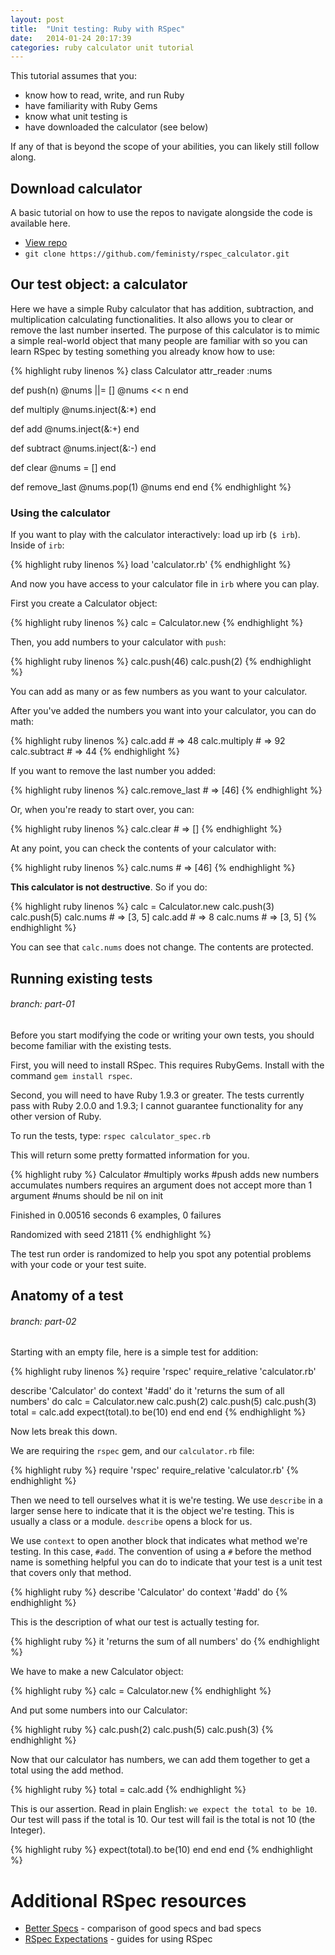 ```yaml
---
layout: post
title:  "Unit testing: Ruby with RSpec"
date:   2014-01-24 20:17:39
categories: ruby calculator unit tutorial
---
```


This tutorial assumes that you:

* know how to read, write, and run Ruby
* have familiarity with Ruby Gems
* know what unit testing is
* have downloaded the calculator (see below)

If any of that is beyond the scope of your abilities, you can likely still follow along.

## Download calculator

A basic tutorial on how to use the repos to navigate alongside the code is available here.

* [View repo](https://github.com/feministy/rspec_calculator)
* `git clone https://github.com/feministy/rspec_calculator.git`

## Our test object: a calculator

Here we have a simple Ruby calculator that has addition, subtraction, and multiplication calculating functionalities. It also allows you to clear or remove the last number inserted. The purpose of this calculator is to mimic a simple real-world object that many people are familiar with so you can learn RSpec by testing something you already know how to use:

{% highlight ruby linenos %}
class Calculator
  attr_reader :nums

  def push(n)
    @nums ||= []
    @nums << n
  end

  def multiply
    @nums.inject(&:*)
  end

  def add
    @nums.inject(&:+)
  end

  def subtract
    @nums.inject(&:-)
  end

  def clear
    @nums = []
  end

  def remove_last
    @nums.pop(1)
    @nums
  end
end
{% endhighlight %}

### Using the calculator

If you want to play with the calculator interactively: load up irb (` $ irb `). Inside of `irb`:

{% highlight ruby linenos %}
load 'calculator.rb'
{% endhighlight %}

And now you have access to your calculator file in `irb` where you can play.

First you create a Calculator object:

{% highlight ruby linenos %}
calc = Calculator.new
{% endhighlight %}

Then, you add numbers to your calculator with `push`:

{% highlight ruby linenos %}
calc.push(46)
calc.push(2)
{% endhighlight %}

You can add as many or as few numbers as you want to your calculator.

After you've added the numbers you want into your calculator, you can do math:

{% highlight ruby linenos %}
calc.add # => 48
calc.multiply # => 92
calc.subtract # => 44
{% endhighlight %}

If you want to remove the last number you added:

{% highlight ruby linenos %}
calc.remove_last # => [46]
{% endhighlight %}

Or, when you're ready to start over, you can:

{% highlight ruby linenos %}
calc.clear # => []
{% endhighlight %}

At any point, you can check the contents of your calculator with:

{% highlight ruby linenos %}
calc.nums # => [46]
{% endhighlight %}

**This calculator is not destructive**. So if you do:

{% highlight ruby linenos %}
calc = Calculator.new
calc.push(3)
calc.push(5)
calc.nums # => [3, 5]
calc.add # => 8
calc.nums # => [3, 5]
{% endhighlight %}

You can see that `calc.nums` does not change. The contents are protected.

## Running existing tests

###### branch: part-01

Before you start modifying the code or writing your own tests, you should become familiar with the existing tests.

First, you will need to install RSpec. This requires RubyGems. Install with the command `gem install rspec`.

Second, you will need to have Ruby 1.9.3 or greater. The tests currently pass with Ruby 2.0.0 and 1.9.3; I cannot guarantee functionality for any other version of Ruby.

To run the tests, type: `rspec calculator_spec.rb`

This will return some pretty formatted information for you.

{% highlight ruby %}
Calculator
  #multiply
    works
  #push
    adds new numbers
    accumulates numbers
    requires an argument
    does not accept more than 1 argument
  #nums
    should be nil on init

Finished in 0.00516 seconds
6 examples, 0 failures

Randomized with seed 21811
{% endhighlight %}

The test run order is randomized to help you spot any potential problems with your code or your test suite.

## Anatomy of a test

###### branch: part-02

Starting with an empty file, here is a simple test for addition:

{% highlight ruby linenos %}
require 'rspec'
require_relative 'calculator.rb'

describe 'Calculator' do
  context '#add' do
    it 'returns the sum of all numbers' do
      calc = Calculator.new
      calc.push(2)
      calc.push(5)
      calc.push(3)
      total = calc.add
      expect(total).to be(10)
    end
  end
end
{% endhighlight %}

Now lets break this down.

We are requiring the `rspec` gem, and our `calculator.rb` file:

{% highlight ruby %}
require 'rspec'
require_relative 'calculator.rb'
{% endhighlight %}

Then we need to tell ourselves what it is we're testing. We use `describe` in a larger sense here to indicate that it is the object we're testing. This is usually a class or a module. `describe` opens a block for us.

We use `context` to open another block that indicates what method we're testing. In this case, `#add`. The convention of using a `#` before the method name is something helpful you can do to indicate that your test is a unit test that covers only that method.

{% highlight ruby %}
describe 'Calculator' do
  context '#add' do
{% endhighlight %}

This is the description of what our test is actually testing for.

{% highlight ruby %}
    it 'returns the sum of all numbers' do
{% endhighlight %}

We have to make a new Calculator object:

{% highlight ruby %}
      calc = Calculator.new
{% endhighlight %}

And put some numbers into our Calculator:

{% highlight ruby %}
      calc.push(2)
      calc.push(5)
      calc.push(3)
{% endhighlight %}

Now that our calculator has numbers, we can add them together to get a total using the add method.

{% highlight ruby %}
      total = calc.add
{% endhighlight %}

This is our assertion. Read in plain English: `we expect the total to be 10`. Our test will pass if the total is 10. Our test will fail is the total is not 10 (the Integer).

{% highlight ruby %}
      expect(total).to be(10)
    end
  end
end
{% endhighlight %}




# Additional RSpec resources

* [Better Specs](http://betterspecs.org/) - comparison of good specs and bad specs
* [RSpec Expectations](http://rubydoc.info/gems/rspec-expectations/frames) - guides for using RSpec